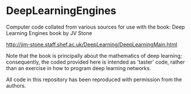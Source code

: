 # DeepLearningEngines
Computer code collated from various sources for use with the book: Deep Learning Engines book by JV Stone

http://jim-stone.staff.shef.ac.uk/DeepLearning/DeepLearningMain.html

Note that the book is principally about the mathematics of deep learning; consequently, the coded provided here is intended as 'taster' code, rather than an exercise in how to program deep learning networks.

All code in this repository has been reproduced with permission from the authors.
